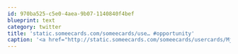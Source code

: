 ```yaml
---
id: 970ba525-c5e0-4aea-9b07-1140840f4bef
blueprint: text
category: twitter
title: 'static.someecards.com/someecards/use… #opportunity'
caption: '<a href="http://static.someecards.com/someecards/usercards/MjAxMS0wMjY4Y2NjZTJjNWY3MjY1.png" title="http://static.someecards.com/someecards/usercards/MjAxMS0wMjY4Y2NjZTJjNWY3MjY1.png" class="link link_untco">static.someecards.com/someecards/use…</a> <span class="hashtag hashtag_local">#<a href="http://tweettemp.darylchymko.ca/?tag=opportunity">opportunity</a>'
---
```

